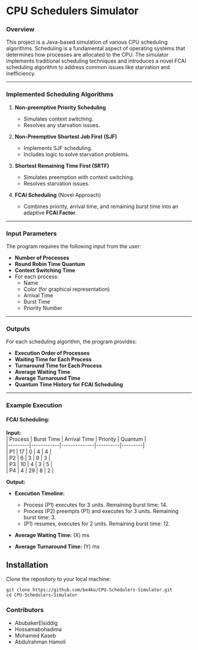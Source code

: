 # CPU Schedulers Simulator

### Overview  
This project is a Java-based simulation of various CPU scheduling algorithms. Scheduling is a fundamental aspect of operating systems that determines how processes are allocated to the CPU. 
The simulator implements traditional scheduling techniques and introduces a novel FCAI scheduling algorithm to address common issues like starvation and inefficiency.

---

### Implemented Scheduling Algorithms  

1. **Non-preemptive Priority Scheduling**  
   - Simulates context switching.
   - Resolves any starvation issues.

2. **Non-Preemptive Shortest Job First (SJF)**  
   - Implements SJF scheduling.
   - Includes logic to solve starvation problems.

3. **Shortest Remaining Time First (SRTF)**  
   - Simulates preemption with context switching.
   - Resolves starvation issues.

4. **FCAI Scheduling** (Novel Approach)  
   - Combines priority, arrival time, and remaining burst time into an adaptive **FCAI Factor**.  

---

### Input Parameters  

The program requires the following input from the user:  
- **Number of Processes**  
- **Round Robin Time Quantum**  
- **Context Switching Time**  
- For each process:  
  - Name  
  - Color (for graphical representation)  
  - Arrival Time  
  - Burst Time  
  - Priority Number  

---

### Outputs  

For each scheduling algorithm, the program provides:  
- **Execution Order of Processes**  
- **Waiting Time for Each Process**  
- **Turnaround Time for Each Process**  
- **Average Waiting Time**  
- **Average Turnaround Time**  
- **Quantum Time History for FCAI Scheduling**  

---

### Example Execution  

#### FCAI Scheduling:  

**Input:**  
| Process | Burst Time | Arrival Time | Priority | Quantum |  
|---------|------------|--------------|----------|---------|  
| P1      | 17         | 0            | 4        | 4       |  
| P2      | 6          | 3            | 9        | 3       |  
| P3      | 10         | 4            | 3        | 5       |  
| P4      | 4          | 29           | 8        | 2       |  

**Output:**  
- **Execution Timeline:**  
  - Process \(P1\) executes for 3 units. Remaining burst time: 14.  
  - Process \(P2\) preempts \(P1\) and executes for 3 units. Remaining burst time: 3.  
  - \(P1\) resumes, executes for 2 units. Remaining burst time: 12.  

- **Average Waiting Time:** \(X\) ms  
- **Average Turnaround Time:** \(Y\) ms  

## Installation
Clone the repository to your local machine:
```
git clone https://github.com/be4ko/CPU-Schedulers-Simulator.git
cd CPU-Schedulers-Simulator
```

### Contributors
- AbubakerElsiddig
- Hossamabohadima
- Mohamed Kaseb
- Abdulrahman Hamoli

